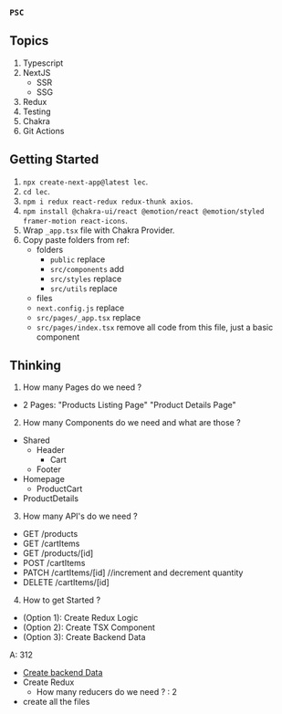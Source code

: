### `PSC`

## Topics

1. Typescript
2. NextJS
   - SSR
   - SSG
3. Redux
4. Testing
5. Chakra
6. Git Actions

## Getting Started

1. `npx create-next-app@latest lec`.
2. `cd lec`.
3. `npm i redux react-redux redux-thunk axios`.
4. `npm install @chakra-ui/react @emotion/react @emotion/styled  framer-motion react-icons`.
5. Wrap `_app.tsx` file with Chakra Provider.
6. Copy paste folders from ref:
   - folders
     - `public` replace
     - `src/components` add
     - `src/styles` replace
     - `src/utils` replace
   - files
   - `next.config.js` replace
   - `src/pages/_app.tsx` replace
   - `src/pages/index.tsx` remove all code from this file, just a basic component

## Thinking

1. How many Pages do we need ?

- 2 Pages: "Products Listing Page" "Product Details Page"

2. How many Components do we need and what are those ?

- Shared
  - Header
    - Cart
  - Footer
- Homepage
  - ProductCart
- ProductDetails

3. How many API's do we need ?

- GET /products
- GET /cartItems
- GET /products/[id]
- POST /cartItems
- PATCH /cartItems/[id] //increment and decrement quantity
- DELETE /cartItems/[id]

4. How to get Started ?

- (Option 1): Create Redux Logic
- (Option 2): Create TSX Component
- (Option 3): Create Backend Data

A: 312

- [Create backend Data](./lec/db.json)
- Create Redux
  - How many reducers do we need ? : 2
- create all the files
